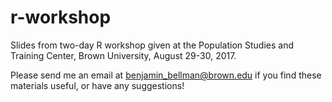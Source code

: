 # r-workshop
Slides from two-day R workshop given at the Population Studies and Training Center, Brown University, August 29-30, 2017.

Please send me an email at benjamin_bellman@brown.edu if you find these materials useful, or have any suggestions!
